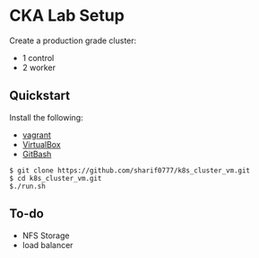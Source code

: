 # CKA Lab Setup

Create a production grade cluster:
- 1 control
- 2 worker

## Quickstart

Install the following:
- [vagrant](https://developer.hashicorp.com/vagrant/downloads)
- [VirtualBox](https://www.virtualbox.org/wiki/Linux_Downloads)
- [GitBash](https://git-scm.com/downloads)


```shell
$ git clone https://github.com/sharif0777/k8s_cluster_vm.git
$ cd k8s_cluster_vm.git
$./run.sh
```

## To-do

 - NFS Storage
 - load balancer